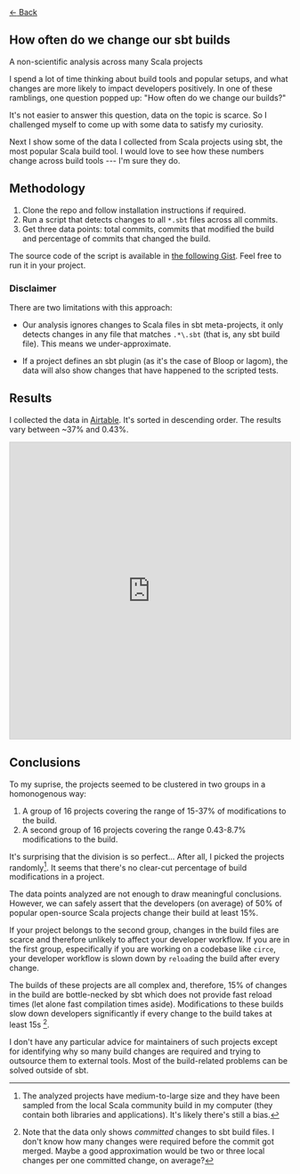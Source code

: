 <!--*-markdown-*-->
<html xmlns="http://www.w3.org/1999/xhtml">
<head>
<meta http-equiv="Content-Type" content="text/html; charset=UTF-8">
<meta http-equiv="X-UA-Compatible" content="IE=edge,chrome=1">
<meta name="author" content="Jorge Vicente Cantero">

<!-- Change this whenever a new blog post is done -->
<meta property="og:title" content="How often do we change our sbt builds?" />
<meta property="og:description" content="A non-scientific analysis across many Scala projects" />
<meta property="og:type" content="article" />
<meta property="og:url" content="https://jvican.github.io/" />

<meta name="twitter:card" content="summary"/>
<meta name="twitter:title" content="jvican"/>
<meta name="twitter:description" content=""/>
<meta name="twitter:site" content="@https://www.twitter.com/jvican"/>

<link rel="stylesheet" href="../css/monosocialiconsfont.css">
<link rel="shortcut icon" href="../images/favicon.ico">
<link rel="stylesheet" type="text/css" media="all" href="../css/styles.css">
<link rel="stylesheet" type="text/css" media="all" href="../css/syntax-highlighting.css">
<link rel="stylesheet" type="text/css" media="all" href="../css/et-book.css">
<link href="//cloud.typenetwork.com/projects/3124/fontface.css/" rel="stylesheet" type="text/css">

<title>How often do we change our sbt builds?</title>
</head>
<body>
<div id="top-stripe"></div>
<div> <!-- required as a simple wrapper for position:absolute to work -->
<div class="home-arrow">
<a href="../index.html">
<span>←</span>
Back
</a>
</div>
</div>
<div id="content">
<div id="doc">
<div class="hanging-topic" hyphens="none">
<h2 class="topic">How often do we change our sbt builds</h3>
<p hyphens="none">A non-scientific analysis across many Scala projects</p>
</div>

<!-- This document is in Pandoc Markdown format.
     http://daringfireball.net/projects/markdown/
     $ pandoc value-type-hygiene.md -o value-type-hygiene.html
     H/T practicaltypography.com
 -->

I spend a lot of time thinking about build tools and popular setups, and what
changes are more likely to impact developers positively. In one of these
ramblings, one question popped up: "How often do we change our builds?"

It's not easier to answer this question, data on the topic is scarce. So I
challenged myself to come up with some data to satisfy my curiosity.

Next I show some of the data I collected from Scala projects using sbt, the
most popular Scala build tool. I would love to see how these numbers change
across build tools --- I'm sure they do.

## Methodology

1. Clone the repo and follow installation instructions if required.
2. Run a script that detects changes to all `*.sbt` files across all commits.
3. Get three data points: total commits, commits that modified the build and percentage of commits that changed the build.

The source code of the script is available in [the following
Gist](https://gist.github.com/jvican/b163ce76d8d6c3da4e6b8bc3036ca18e). Feel
free to run it in your project.

### Disclaimer

There are two limitations with this approach:

* Our analysis ignores changes to Scala files in sbt meta-projects, it only
detects changes in any file that matches `.*\.sbt` (that is, any sbt build
file). This means we under-approximate.

* If a project defines an sbt plugin (as it's the case of
Bloop or lagom), the data will also show changes that have happened to the
scripted tests.

## Results

I collected the data in [Airtable](https://airtable.com/). It's sorted in
descending order. The results vary between ~37% and 0.43%.

<iframe class="airtable-embed" src="https://airtable.com/embed/shrJ0COoCFGbxSLEL?backgroundColor=gray&layout=card&viewControls=on" frameborder="0" onmousewheel="" width="100%" height="533" style="background: transparent; border: 1px solid #ccc;"></iframe>

<br>

## Conclusions

To my suprise, the projects seemed to be clustered in two groups in a
homonogenous way:

1. A group of 16 projects covering the range of 15-37% of modifications to the build.
2. A second group of 16 projects covering the range 0.43-8.7% modifications to the build.

It's surprising that the division is so perfect... After all, I picked the
projects randomly[^p]. It seems that there's no clear-cut percentage of build
modifications in a project.

The data points analyzed are not enough to draw meaningful conclusions.
However, we can safely assert that the developers (on average) of 50% of
popular open-source Scala projects change their build at least 15%.

If your project belongs to the second group, changes in the build files are
scarce and therefore unlikely to affect your developer workflow. If you are
in the first group, especifically if you are working on a codebase like
`circe`, your developer workflow is slown down by `reload`ing the build after
every change.

The builds of these projects are all complex and, therefore, 15% of changes
in the build are bottle-necked by sbt which does not provide fast reload
times (let alone fast compilation times aside). Modifications to these builds
slow down developers significantly if every change to the build takes at
least 15s [^h].

I don't have any particular advice for maintainers of such projects except
for identifying why so many build changes are required and trying to
outsource them to external tools. Most of the build-related problems can be
solved outside of sbt.

[^h]: Note that the data only shows *committed* changes to sbt build files. I
don't know how many changes were required before the commit got merged. Maybe
a good approximation would be two or three local changes per one committed
change, on average?

[^p]: The analyzed projects have medium-to-large size and they have been sampled from the local Scala
community build in my computer (they contain both libraries and
applications). It's likely there's still a bias.